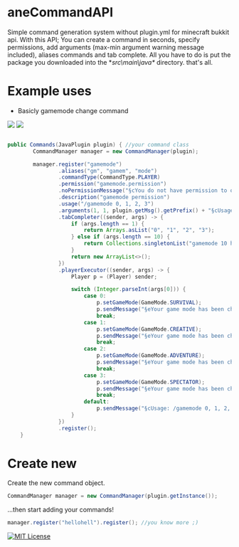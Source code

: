 # aneCommandAPI
Simple command generation system without plugin.yml for minecraft bukkit api.
With this API; You can create a command in seconds, specify permissions, add arguments (max-min argument warning message included), aliases commands and tab complete. All you have to do is put the package you downloaded into the **src\main\java\** directory. that's all.

# Example uses
* Basicly gamemode change command

![](https://github.com/therealthread/aneCommandAPI/blob/main/gmchange.png?raw=true)
![](https://github.com/therealthread/aneCommandAPI/blob/main/tabcomp.png?raw=true)

```java

public Commands(JavaPlugin plugin) { //your command class
        CommandManager manager = new CommandManager(plugin);

        manager.register("gamemode")
                .aliases("gm", "gamem", "mode")
                .commandType(CommandType.PLAYER)
                .permission("gamemode.permission")
                .noPermissionMessage("§cYou do not have permission to open this shop!")
                .description("gamemode permission")
                .usage("/gamemode 0, 1, 2, 3")
                .arguments(1, 1, plugin.getMsg().getPrefix() + "§cUsage: /gamemode 0, 1, 2, 3")
                .tabCompleter((sender, args) -> {
                    if (args.length == 1) {
                        return Arrays.asList("0", "1", "2", "3");
                    } else if (args.length == 10) {
                        return Collections.singletonList("gamemode 10 huh?");
                    }
                    return new ArrayList<>();
                })
                .playerExecutor((sender, args) -> {
                    Player p = (Player) sender;

                    switch (Integer.parseInt(args[0])) {
                        case 0:
                            p.setGameMode(GameMode.SURVIVAL);
                            p.sendMessage("§eYour game mode has been changed to §asurvival!");
                            break;
                        case 1:
                            p.setGameMode(GameMode.CREATIVE);
                            p.sendMessage("§eYour game mode has been changed to §acreative!");
                            break;
                        case 2:
                            p.setGameMode(GameMode.ADVENTURE);
                            p.sendMessage("§eYour game mode has been changed to §aadventure!");
                            break;
                        case 3:
                            p.setGameMode(GameMode.SPECTATOR);
                            p.sendMessage("§eYour game mode has been changed to §aspectator!");
                            break;
                        default:
                            p.sendMessage("§cUsage: /gamemode 0, 1, 2, 3");
                    }
                })
                .register();
    }
```

# Create new

Create the new command object.

```java
CommandManager manager = new CommandManager(plugin.getInstance());
```

...then start adding your commands!
```java
manager.register("hellohell").register(); //you know more ;)

```

[![MIT License](https://img.shields.io/badge/License-MIT-green.svg)](https://choosealicense.com/licenses/mit/)

  
